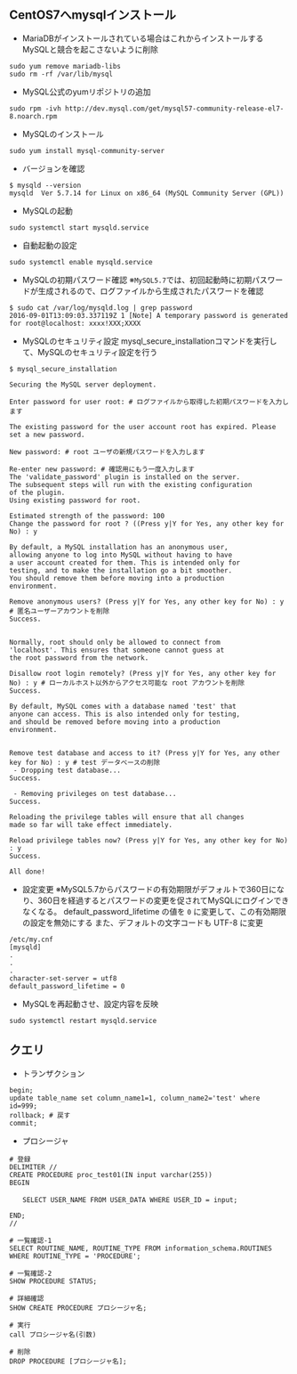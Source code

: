 ## CentOS7へmysqlインストール

* MariaDBがインストールされている場合はこれからインストールするMySQLと競合を起こさないように削除

```
sudo yum remove mariadb-libs
sudo rm -rf /var/lib/mysql
```

* MySQL公式のyumリポジトリの追加

```
sudo rpm -ivh http://dev.mysql.com/get/mysql57-community-release-el7-8.noarch.rpm
```

* MySQLのインストール

```
sudo yum install mysql-community-server
```

* バージョンを確認

```
$ mysqld --version
mysqld  Ver 5.7.14 for Linux on x86_64 (MySQL Community Server (GPL))
```

* MySQLの起動

```
sudo systemctl start mysqld.service
```

* 自動起動の設定

```
sudo systemctl enable mysqld.service
```

* MySQLの初期パスワード確認
※`MySQL5.7`では、初回起動時に初期パスワードが生成されるので、ログファイルから生成されたパスワードを確認

```
$ sudo cat /var/log/mysqld.log | grep password
2016-09-01T13:09:03.337119Z 1 [Note] A temporary password is generated for root@localhost: xxxx!XXX;XXXX
```

* MySQLのセキュリティ設定
mysql_secure_installationコマンドを実行して、MySQLのセキュリティ設定を行う

```
$ mysql_secure_installation

Securing the MySQL server deployment.

Enter password for user root: # ログファイルから取得した初期パスワードを入力します

The existing password for the user account root has expired. Please set a new password.

New password: # root ユーザの新規パスワードを入力します

Re-enter new password: # 確認用にもう一度入力します
The 'validate_password' plugin is installed on the server.
The subsequent steps will run with the existing configuration
of the plugin.
Using existing password for root.

Estimated strength of the password: 100
Change the password for root ? ((Press y|Y for Yes, any other key for No) : y

By default, a MySQL installation has an anonymous user,
allowing anyone to log into MySQL without having to have
a user account created for them. This is intended only for
testing, and to make the installation go a bit smoother.
You should remove them before moving into a production
environment.

Remove anonymous users? (Press y|Y for Yes, any other key for No) : y # 匿名ユーザーアカウントを削除
Success.


Normally, root should only be allowed to connect from
'localhost'. This ensures that someone cannot guess at
the root password from the network.

Disallow root login remotely? (Press y|Y for Yes, any other key for No) : y # ローカルホスト以外からアクセス可能な root アカウントを削除
Success.

By default, MySQL comes with a database named 'test' that
anyone can access. This is also intended only for testing,
and should be removed before moving into a production
environment.


Remove test database and access to it? (Press y|Y for Yes, any other key for No) : y # test データベースの削除
 - Dropping test database...
Success.

 - Removing privileges on test database...
Success.

Reloading the privilege tables will ensure that all changes
made so far will take effect immediately.

Reload privilege tables now? (Press y|Y for Yes, any other key for No) : y
Success.

All done!
```

* 設定変更
※MySQL5.7からパスワードの有効期限がデフォルトで360日になり、360日を経過するとパスワードの変更を促されてMySQLにログインできなくなる。
default_password_lifetime の値を `0` に変更して、この有効期限の設定を無効にする
また、デフォルトの文字コードも UTF-8 に変更

```
/etc/my.cnf
[mysqld]
.
.
.
character-set-server = utf8
default_password_lifetime = 0
```

* MySQLを再起動させ、設定内容を反映

```
sudo systemctl restart mysqld.service
```

## クエリ

* トランザクション
```
begin;
update table_name set column_name1=1, column_name2='test' where id=999;
rollback; # 戻す
commit;
```

* プロシージャ

```
# 登録
DELIMITER //
CREATE PROCEDURE proc_test01(IN input varchar(255))
BEGIN

　　SELECT USER_NAME FROM USER_DATA WHERE USER_ID = input;

END;
//

# 一覧確認-1
SELECT ROUTINE_NAME, ROUTINE_TYPE FROM information_schema.ROUTINES WHERE ROUTINE_TYPE = 'PROCEDURE';

# 一覧確認-2
SHOW PROCEDURE STATUS;

# 詳細確認
SHOW CREATE PROCEDURE プロシージャ名;

# 実行
call プロシージャ名(引数)

# 削除
DROP PROCEDURE [プロシージャ名];
```
